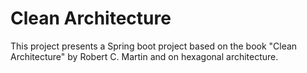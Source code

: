 # Clean Architecture

This project presents a Spring boot project based on the book "Clean Architecture" by Robert C. Martin and on hexagonal architecture.